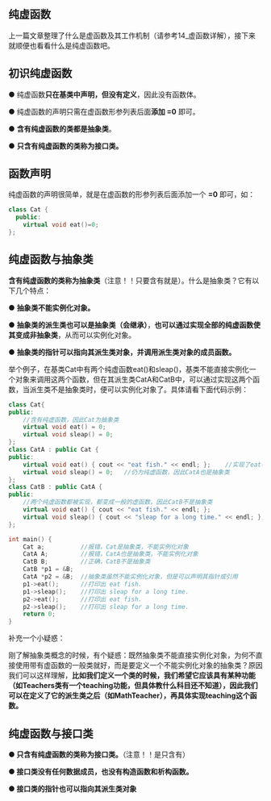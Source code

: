 ## 纯虚函数

上一篇文章整理了什么是虚函数及其工作机制（请参考14_虚函数详解），接下来就顺便也看看什么是纯虚函数吧。

## 初识纯虚函数

● 纯虚函数**只在基类中声明，但没有定义**，因此没有函数体。

● 纯虚函数的声明只需在虚函数形参列表后面**添加 =0** 即可。

● **含有纯虚函数的类都是抽象类**。

● **只含有纯虚函数的类称为接口类。**

## 函数声明

纯虚函数的声明很简单，就是在虚函数的形参列表后面添加一个 **=0** 即可，如：

```C++
class Cat {
  public:
    virtual void eat()=0;
};
```

## 纯虚函数与抽象类

**含有纯虚函数的类称为抽象类**（注意！！只要含有就是）。什么是抽象类？它有以下几个特点：

● **抽象类不能实例化对象。**

● **抽象类的派生类也可以是抽象类（会继承）**，**也可以通过实现全部的纯虚函数使其变成非抽象类**，从而可以实例化对象。

● **抽象类的指针可以指向其派生类对象，并调用派生类对象的成员函数。**

举个例子，在基类Cat中有两个纯虚函数eat()和sleap()，基类不能直接实例化一个对象来调用这两个函数，但在其派生类CatA和CatB中，可以通过实现这两个函数，当派生类不是抽象类时，便可以实例化对象了。具体请看下面代码示例：

```C++
class Cat{
public:
    //含有纯虚函数，因此Cat为抽象类
	virtual void eat() = 0;
	virtual void sleap() = 0;
};
class CatA : public Cat {
public:
	virtual void eat() { cout << "eat fish." << endl; };	//实现了eat()函数
	virtual void sleap() = 0;	//仍为纯虚函数，因此CatA也是抽象类
};
class CatB : public CatA {
public:
    //两个纯虚函数都被实现，都变成一般的虚函数，因此CatB不是抽象类
	virtual void eat() { cout << "eat fish." << endl; };
	virtual void sleap() { cout << "sleap for a long time." << endl; };
};

int main() {
	Cat a;			//报错，Cat是抽象类，不能实例化对象
	CatA A;			//报错，CatA也是抽象类，不能实例化对象
	CatB B;			//正确，CatB不是抽象类
	CatB *p1 = &B;
    CatA *p2 = &B;	//抽象类虽然不能实例化对象，但是可以声明其指针或引用
	p1->eat();		//打印出 eat fish.
	p1->sleap();	//打印出 sleap for a long time.
    p2->eat();		//打印出 eat fish.
    p2->sleap();	//打印出 sleap for a long time.
	return 0;
}
```

补充一个小疑惑：

刚了解抽象类概念的时候，有个疑惑：既然抽象类不能直接实例化对象，为何不直接使用带有虚函数的一般类就好，而是要定义一个不能实例化对象的抽象类？原因我们可以这样理解，**比如我们定义一个类的时候，我们希望它应该具有某种功能（如Teachers类有一个teaching功能，但具体教什么科目还不知道），因此我们可以在定义了它的派生类之后（如MathTeacher），再具体实现teaching这个函数。**



## 纯虚函数与接口类

**● 只含有纯虚函数的类称为接口类。**（注意！！是只含有）

**● 接口类没有任何数据成员，也没有构造函数和析构函数。**

**● 接口类的指针也可以指向其派生类对象**

